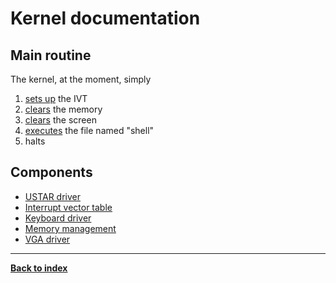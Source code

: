 # Kernel documentation
## Main routine
The kernel, at the moment, simply  
1. [sets up](IVT#ivt_set_up) the IVT
2. [clears](memory#mem_clear) the memory
3. [clears](VGA#vga_clear) the screen
4. [executes](USTAR#tar_exec) the file named "shell"
5. halts

## Components
* [USTAR driver](USTAR)
* [Interrupt vector table](IVT)
* [Keyboard driver](keyboard)
* [Memory management](memory)
* [VGA driver](VGA)

---
**[Back to index](index)**
